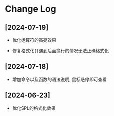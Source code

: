 # Change Log

## [2024-07-19]

- 优化运算符的高亮效果

- 修复格式化`[[`遇到后面换行的情况无法正确格式化

## [2024-07-18]

- 增加命令以及函数的语法说明, 鼠标悬停即可查看

## [2024-06-23]

- 优化SPL的格式化效果